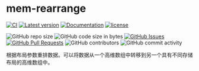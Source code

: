 ﻿# mem-rearrange

[![CI](https://github.com/InfiniTensor/mem-rearrange/actions/workflows/build.yml/badge.svg?branch=main)](https://github.com/InfiniTensor/mem-rearrange/actions)
[![Latest version](https://img.shields.io/crates/v/mem-rearrange.svg)](https://crates.io/crates/mem-rearrange)
[![Documentation](https://docs.rs/mem-rearrange/badge.svg)](https://docs.rs/mem-rearrange)
[![license](https://img.shields.io/github/license/InfiniTensor/mem-rearrange)](https://mit-license.org/)

![GitHub repo size](https://img.shields.io/github/repo-size/InfiniTensor/mem-rearrange)
![GitHub code size in bytes](https://img.shields.io/github/languages/code-size/InfiniTensor/mem-rearrange)
[![GitHub Issues](https://img.shields.io/github/issues/InfiniTensor/mem-rearrange)](https://github.com/InfiniTensor/mem-rearrange/issues)
[![GitHub Pull Requests](https://img.shields.io/github/issues-pr/InfiniTensor/mem-rearrange)](https://github.com/InfiniTensor/mem-rearrange/pulls)
![GitHub contributors](https://img.shields.io/github/contributors/InfiniTensor/mem-rearrange)
![GitHub commit activity](https://img.shields.io/github/commit-activity/m/InfiniTensor/mem-rearrange)

根据布局参数重排数据。可以将数据从一个高维数组中转移到另一个具有不同存储布局的高维数组中。
